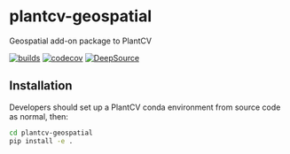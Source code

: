 # plantcv-geospatial
Geospatial add-on package to PlantCV

[![builds](https://github.com/danforthcenter/plantcv-geospatial/actions/workflows/continuous-integration.yml/badge.svg?branch=main)](https://github.com/danforthcenter/plantcv-geospatial/actions/workflows/continuous-integration.yml)
[![codecov](https://codecov.io/gh/danforthcenter/plantcv-geospatial/graph/badge.svg?token=M9TBGYVXJ9)](https://codecov.io/gh/danforthcenter/plantcv-geospatial)
[![DeepSource](https://app.deepsource.com/gh/danforthcenter/plantcv-geospatial.svg/?label=active+issues&show_trend=true&token=4ueUDDsEmz3YIs1UPNFPdk4r)](https://app.deepsource.com/gh/danforthcenter/plantcv-geospatial/)

## Installation

Developers should set up a PlantCV conda environment from source code as normal, then:

```bash
cd plantcv-geospatial
pip install -e .
```
